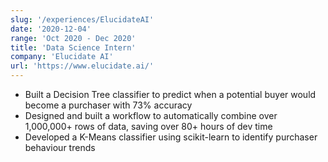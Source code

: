```yaml
---
slug: '/experiences/ElucidateAI'
date: '2020-12-04'
range: 'Oct 2020 - Dec 2020'
title: 'Data Science Intern'
company: 'Elucidate AI'
url: 'https://www.elucidate.ai/'
---
```

- Built a <span>Decision Tree</span> classifier to predict when a potential buyer would become a purchaser with 73% accuracy
- Designed and built a workflow to automatically combine over 1,000,000+ rows of data, saving over 80+ hours of dev time
- Developed a <span>K-Means</span> classifier using <span>scikit-learn</span> to identify purchaser behaviour trends